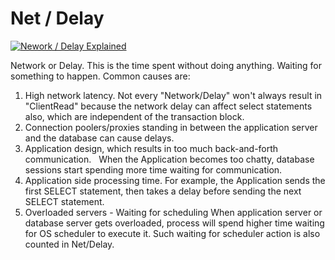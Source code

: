 # Net / Delay
[![Nework / Delay Explained](https://img.youtube.com/vi/v5Y9YT44rOY/0.jpg)](https://youtu.be/v5Y9YT44rOY)

Network or Delay. This is the time spent without doing anything. Waiting for something to happen. 
Common causes are:
1. High network latency. 
 Not every "Network/Delay" won't always result in "ClientRead" because the network delay can affect select statements also, which are independent of the transaction block.
2. Connection poolers/proxies standing in between the application server and the database can cause delays.
3. Application design, which results in too much back-and-forth communication.  
 When the Application becomes too chatty, database sessions start spending more time waiting for communication.
4. Application side processing time.
 For example, the Application sends the first SELECT statement, then takes a delay before sending the next SELECT statement.
5. Overloaded servers - Waiting for scheduling
 When application server or database server gets overloaded, process will spend higher time waiting for OS scheduler to execute it.
 Such waiting for scheduler action is also counted in Net/Delay.

